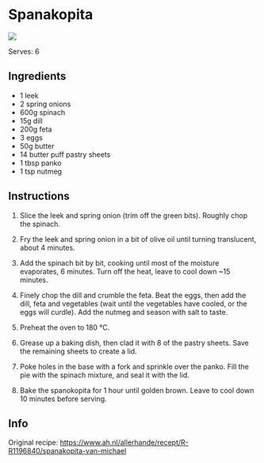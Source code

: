 # Spanakopita
![](https://static.ah.nl/static/recepten/img_RAM_PRD164601_1224x900_JPG.jpg)

Serves: 6

## Ingredients
- 1 leek
- 2 spring onions
- 600g spinach
- 15g dill
- 200g feta
- 3 eggs
- 50g butter
- 14 butter puff pastry sheets
- 1 tbsp panko
- 1 tsp nutmeg

## Instructions

1. Slice the leek and spring onion (trim off the green bits).
   Roughly chop the spinach.

2. Fry the leek and spring onion in a bit of olive oil until turning translucent, about 4 minutes.
   
3. Add the spinach bit by bit, cooking until most of the moisture evaporates, 6 minutes.
   Turn off the heat, leave to cool down ~15 minutes.

4. Finely chop the dill and crumble the feta.
   Beat the eggs, then add the dill, feta and vegetables (wait until the vegetables have cooled, or the eggs will curdle).
   Add the nutmeg and season with salt to taste.

5. Preheat the oven to 180 °C.

6. Grease up a baking dish, then clad it with 8 of the pastry sheets.
   Save the remaining sheets to create a lid.

7. Poke holes in the base with a fork and sprinkle over the panko.
   Fill the pie with the spinach mixture, and seal it with the lid.

8. Bake the spanokopita for 1 hour until golden brown.
   Leave to cool down 10 minutes before serving.

## Info
Original recipe: https://www.ah.nl/allerhande/recept/R-R1196840/spanakopita-van-michael
